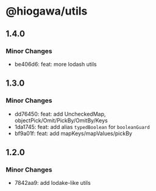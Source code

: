# @hiogawa/utils

## 1.4.0

### Minor Changes

- be406d6: feat: more lodash utils

## 1.3.0

### Minor Changes

- dd76450: feat: add UncheckedMap, objectPick/Omit/PickBy/OmitBy/Keys
- 1da1745: feat: add alias `typedBoolean` for `booleanGuard`
- bf9a01f: feat: add mapKeys/mapValues/pickBy

## 1.2.0

### Minor Changes

- 7842aa9: add lodake-like utils
